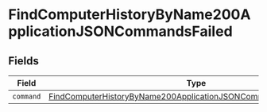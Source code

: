 # FindComputerHistoryByName200ApplicationJSONCommandsFailed


## Fields

| Field                                                                                                                                                           | Type                                                                                                                                                            | Required                                                                                                                                                        | Description                                                                                                                                                     |
| --------------------------------------------------------------------------------------------------------------------------------------------------------------- | --------------------------------------------------------------------------------------------------------------------------------------------------------------- | --------------------------------------------------------------------------------------------------------------------------------------------------------------- | --------------------------------------------------------------------------------------------------------------------------------------------------------------- |
| `command`                                                                                                                                                       | [FindComputerHistoryByName200ApplicationJSONCommandsFailedCommand](../../models/operations/findcomputerhistorybyname200applicationjsoncommandsfailedcommand.md) | :heavy_minus_sign:                                                                                                                                              | N/A                                                                                                                                                             |